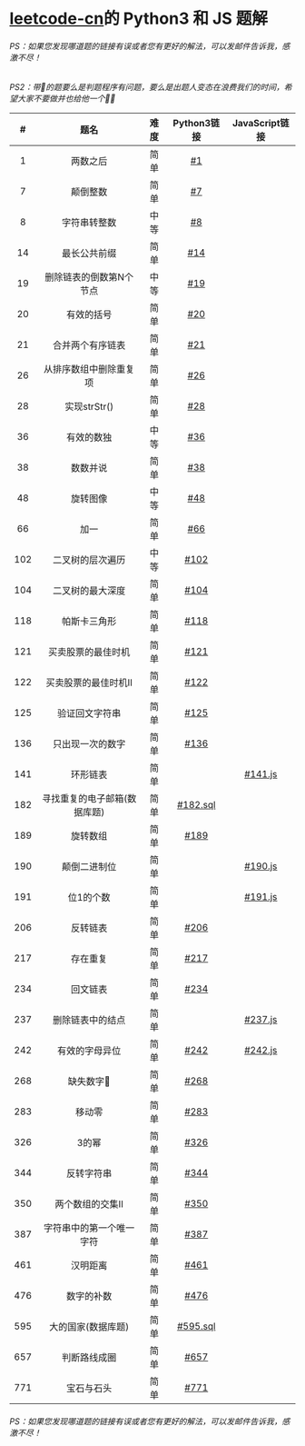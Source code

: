 # [leetcode-cn](https://leetcode-cn.com)的 Python3 和 JS 题解

###### PS：如果您发现哪道题的链接有误或者您有更好的解法，可以发邮件告诉我，感激不尽！

*PS2：带的题要么是判题程序有问题，要么是出题人变态在浪费我们的时间，希望大家不要做并也给他一个！*


| #    | 题名 | 难度 | Python3链接 | JavaScript链接 |
| :----: | :----: | :----: | :----: | :----: |
| 1 | 两数之后 | 简单 | [#1](sources/1.py) |  |
| 7 | 颠倒整数 | 简单 | [#7](sources/7.py) |  |
| 8 | 字符串转整数 | 中等 | [#8](sources/8.py) | |
| 14 | 最长公共前缀 | 简单 | [#14](sources/14.py) | |
| 19 | 删除链表的倒数第N个节点 | 中等 | [#19](sources/19.py) | |
| 20 | 有效的括号 | 简单 | [#20](sources/20.py) | |
| 21 | 合并两个有序链表 | 简单 | [#21](sources/21.py) | |
| 26 | 从排序数组中删除重复项 | 简单 | [#26](sources/26.py) |  |
| 28 | 实现strStr() | 简单 | [#28](sources/28.py) | |
| 36 | 有效的数独 | 中等 | [#36](sources/36.py) |  |
| 38 | 数数并说 | 简单 | [#38](sources/38.py) | |
| 48 | 旋转图像 | 中等 | [#48](sources/48.py) |  |
| 66 | 加一 | 简单 | [#66](sources/66.py) |  |
| 102 | 二叉树的层次遍历 | 中等 | [#102](sources/102.py) | |
| 104 | 二叉树的最大深度 | 简单 | [#104](sources/104.py) | |
| 118 | 帕斯卡三角形 | 简单 | [#118](sources/118.py) | |
| 121 | 买卖股票的最佳时机 | 简单 | [#121](sources/121.py) |  |
| 122 | 买卖股票的最佳时机II | 简单 | [#122](sources/122.py) |  |
| 125 | 验证回文字符串 | 简单 | [#125](sources/125.py) | |
| 136 | 只出现一次的数字 | 简单 | [#136](sources/136.py) |  |
| 141 | 环形链表 | 简单 |  | [#141.js](sources/141.js) |
| 182 | 寻找重复的电子邮箱(数据库题) | 简单 | [#182.sql](sources/182.sql) |  |
| 189 | 旋转数组 | 简单 | [#189](sources/189.py) |  |
| 190 | 颠倒二进制位 | 简单 |  | [#190.js](sources/190.js) |
| 191 | 位1的个数 | 简单 | | [#191.js](sources/191.js) |
| 206 | 反转链表 | 简单 | [#206](sources/206.py) |  |
| 217 | 存在重复 | 简单 | [#217](sources/217.py) |  |
| 234 | 回文链表 | 简单 | [#234](sources/234.py) | |
| 237 | 删除链表中的结点 | 简单 |  | [#237.js](sources/237.js) |
| 242 | 有效的字母异位 | 简单 | [#242](sources/242.py) | [#242.js](sources/242.js) |
| 268 | 缺失数字 | 简单 | [#268](sources/268.py) |  |
| 283 | 移动零 | 简单 | [#283](sources/283.py) |  |
| 326 | 3的幂 | 简单 | [#326](sources/326.py) | |
| 344 | 反转字符串 | 简单 | [#344](sources/344.py) |  |
| 350 | 两个数组的交集II | 简单 | [#350](sources/350.py) |  |
| 387 | 字符串中的第一个唯一字符 | 简单 | [#387](sources/387.py) |  |
| 461 | 汉明距离 | 简单 | [#461](sources/461.py) | |
| 476 | 数字的补数 | 简单 | [#476](sources/476.py) | |
| 595 | 大的国家(数据库题) | 简单 | [#595.sql](sources/595.sql) | |
| 657 | 判断路线成圈 | 简单 | [#657](sources/657.py) | |
| 771 | 宝石与石头 | 简单 | [#771](sources/771.py) | |

###### PS：如果您发现哪道题的链接有误或者您有更好的解法，可以发邮件告诉我，感激不尽！